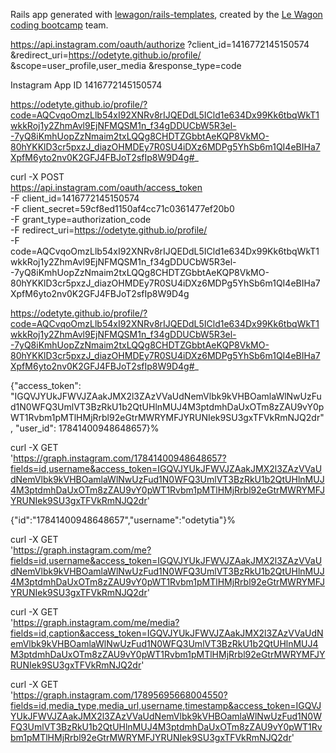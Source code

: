 Rails app generated with [lewagon/rails-templates](https://github.com/lewagon/rails-templates), created by the [Le Wagon coding bootcamp](https://www.lewagon.com) team.



https://api.instagram.com/oauth/authorize
  ?client_id=1416772145150574
  &redirect_uri=https://odetyte.github.io/profile/
  &scope=user_profile,user_media
  &response_type=code

  Instagram App ID
1416772145150574



https://odetyte.github.io/profile/?code=AQCvqoOmzLlb54xI92XNRv8rIJQEDdL5ICld1e634Dx99Kk6tbqWkT1wkkRoj1y2ZhmAvl9EjNFMQSM1n_f34gDDUCbW5R3el--7yQ8iKmhUopZzNmaim2txLQQg8CHDTZGbbtAeKQP8VkMO-80hYKKlD3cr5pxzJ_diazOHMDEy7R0SU4iDXz6MDPg5YhSb6m1QI4eBIHa7XpfM6yto2nv0K2GFJ4FBJoT2sfIp8W9D4g#_

curl -X POST \
  https://api.instagram.com/oauth/access_token \
  -F client_id=1416772145150574\
  -F client_secret=59cf8ed1150af4cc71c0361477ef20b0 \
  -F grant_type=authorization_code \
  -F redirect_uri=https://odetyte.github.io/profile/ \
  -F code=AQCvqoOmzLlb54xI92XNRv8rIJQEDdL5ICld1e634Dx99Kk6tbqWkT1wkkRoj1y2ZhmAvl9EjNFMQSM1n_f34gDDUCbW5R3el--7yQ8iKmhUopZzNmaim2txLQQg8CHDTZGbbtAeKQP8VkMO-80hYKKlD3cr5pxzJ_diazOHMDEy7R0SU4iDXz6MDPg5YhSb6m1QI4eBIHa7XpfM6yto2nv0K2GFJ4FBJoT2sfIp8W9D4g

https://odetyte.github.io/profile/?code=AQCvqoOmzLlb54xI92XNRv8rIJQEDdL5ICld1e634Dx99Kk6tbqWkT1wkkRoj1y2ZhmAvl9EjNFMQSM1n_f34gDDUCbW5R3el--7yQ8iKmhUopZzNmaim2txLQQg8CHDTZGbbtAeKQP8VkMO-80hYKKlD3cr5pxzJ_diazOHMDEy7R0SU4iDXz6MDPg5YhSb6m1QI4eBIHa7XpfM6yto2nv0K2GFJ4FBJoT2sfIp8W9D4g#_

{"access_token": "IGQVJYUkJFWVJZAakJMX2l3ZAzVVaUdNemVlbk9kVHBOamlaWlNwUzFud1N0WFQ3UmlVT3BzRkU1b2QtUHlnMUJ4M3ptdmhDaUxOTm8zZAU9vY0pWT1Rvbm1pMTlHMjRrbl92eGtrMWRYMFJYRUNIek9SU3gxTFVkRmNJQ2dr", "user_id": 17841400948648657}%

curl -X GET \
  'https://graph.instagram.com/17841400948648657?fields=id,username&access_token=IGQVJYUkJFWVJZAakJMX2l3ZAzVVaUdNemVlbk9kVHBOamlaWlNwUzFud1N0WFQ3UmlVT3BzRkU1b2QtUHlnMUJ4M3ptdmhDaUxOTm8zZAU9vY0pWT1Rvbm1pMTlHMjRrbl92eGtrMWRYMFJYRUNIek9SU3gxTFVkRmNJQ2dr'

  {"id":"17841400948648657","username":"odetytia"}%

  curl -X GET \
  'https://graph.instagram.com/me?fields=id,username&access_token=IGQVJYUkJFWVJZAakJMX2l3ZAzVVaUdNemVlbk9kVHBOamlaWlNwUzFud1N0WFQ3UmlVT3BzRkU1b2QtUHlnMUJ4M3ptdmhDaUxOTm8zZAU9vY0pWT1Rvbm1pMTlHMjRrbl92eGtrMWRYMFJYRUNIek9SU3gxTFVkRmNJQ2dr'

  curl -X GET \
  'https://graph.instagram.com/me/media?fields=id,caption&access_token=IGQVJYUkJFWVJZAakJMX2l3ZAzVVaUdNemVlbk9kVHBOamlaWlNwUzFud1N0WFQ3UmlVT3BzRkU1b2QtUHlnMUJ4M3ptdmhDaUxOTm8zZAU9vY0pWT1Rvbm1pMTlHMjRrbl92eGtrMWRYMFJYRUNIek9SU3gxTFVkRmNJQ2dr'

  curl -X GET \
  'https://graph.instagram.com/17895695668004550?fields=id,media_type,media_url,username,timestamp&access_token=IGQVJYUkJFWVJZAakJMX2l3ZAzVVaUdNemVlbk9kVHBOamlaWlNwUzFud1N0WFQ3UmlVT3BzRkU1b2QtUHlnMUJ4M3ptdmhDaUxOTm8zZAU9vY0pWT1Rvbm1pMTlHMjRrbl92eGtrMWRYMFJYRUNIek9SU3gxTFVkRmNJQ2dr'
